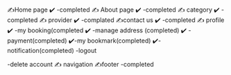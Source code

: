 ✍️Home page
 ✔️ -completed
✍️ About page
 ✔️ -completed
✍️ category
 ✔️ -completed
✍️ provider
 ✔️ -complated
✍️contact us
 ✔️ -completed
✍️ profile
 ✔️ -my booking(completed
 ✔️ -manage address (completed)
 ✔️ -payment(completed)
 ✔️-my bookmark(completed)
 ✔️-notification(completed)
  -logout
  
  -delete account
✍️ navigation
✍️footer
  -completed
 
